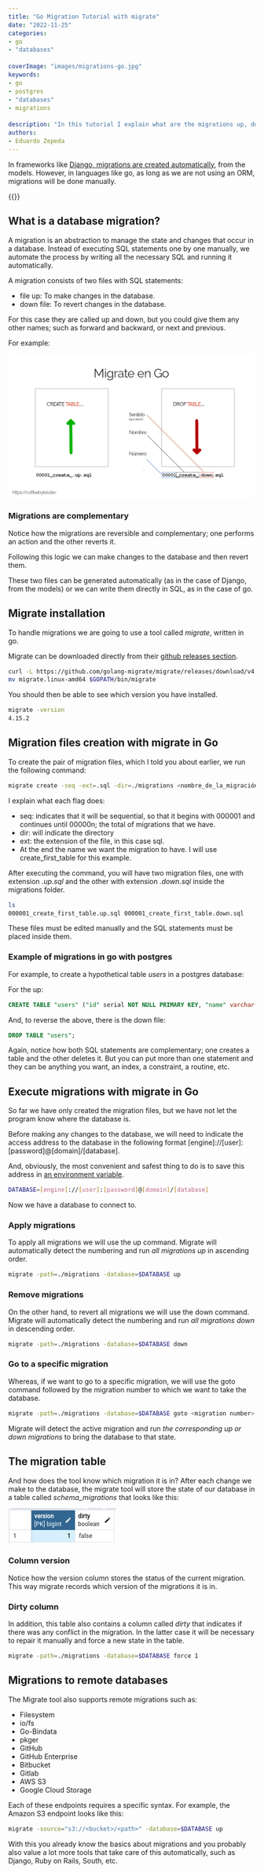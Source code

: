 ```yaml
---
title: "Go Migration Tutorial with migrate"
date: "2022-11-25"
categories:
- go
- "databases" 

coverImage: "images/migrations-go.jpg"
keywords:
- go
- postgres
- "databases"
- migrations

description: "In this tutorial I explain what are the migrations up, down of a database, as well as how to create and manage them using go's migrate library."
authors:
- Eduardo Zepeda
---
```


In frameworks like [Django, migrations are created automatically](/en/why-should-you-use-django-framework/), from the models. However, in languages like go, as long as we are not using an ORM, migrations will be done manually.

{{<box link="/en/pages/go-programming-language-tutorial/" image="https://res.cloudinary.com/dwrscezd2/image/upload/v1717959563/Go_gopher_favicon_uzxa20.svg" type="info" message="Hey! did you know that I wrote a completely Free Go programming language tutorial?, you can find it directly in the top menu bar or clicking this box.">}}

## What is a database migration?

A migration is an abstraction to manage the state and changes that occur in a database. Instead of executing SQL statements one by one manually, we automate the process by writing all the necessary SQL and running it automatically.

A migration consists of two files with SQL statements:

* file up: To make changes in the database.
* down file: To revert changes in the database.

For this case they are called up and down, but you could give them any other names; such as forward and backward, or next and previous.

For example:

![Manually generated migration files](images/migrations.jpg "Manually generated migration files")

### Migrations are complementary

Notice how the migrations are reversible and complementary; one performs an action and the other reverts it.

Following this logic we can make changes to the database and then revert them.

These two files can be generated automatically (as in the case of Django, from the models) or we can write them directly in SQL, as in the case of go.

## Migrate installation

To handle migrations we are going to use a tool called _migrate_, written in go.

Migrate can be downloaded directly from their [github releases section](https://github.com/golang-migrate/migrate/releases).

``` bash
curl -L https://github.com/golang-migrate/migrate/releases/download/v4.15.2/migrate.linux-amd64.tar.gz | tar xvz
mv migrate.linux-amd64 $GOPATH/bin/migrate
```

You should then be able to see which version you have installed.

``` bash
migrate -version
4.15.2
```

## Migration files creation with migrate in Go

To create the pair of migration files, which I told you about earlier, we run the following command:

``` bash
migrate create -seq -ext=.sql -dir=./migrations <nombre_de_la_migración>
```

I explain what each flag does:

* seq: indicates that it will be sequential, so that it begins with 000001 and continues until 00000n; the total of migrations that we have.
* dir: will indicate the directory
* ext: the extension of the file, in this case sql.
* At the end the name we want the migration to have. I will use create_first_table for this example.

After executing the command, you will have two migration files, one with extension _.up.sql_ and the other with extension _.down.sql_ inside the migrations folder.

``` bash
ls
000001_create_first_table.up.sql 000001_create_first_table.down.sql
```

These files must be edited manually and the SQL statements must be placed inside them.

### Example of migrations in go with postgres

For example, to create a hypothetical table _users_ in a postgres database:

For the up:

``` sql
CREATE TABLE "users" ("id" serial NOT NULL PRIMARY KEY, "name" varchar(50) NOT NULL);
```

And, to reverse the above, there is the down file:

``` sql
DROP TABLE "users";
```

Again, notice how both SQL statements are complementary; one creates a table and the other deletes it. But you can put more than one statement and they can be anything you want, an index, a constraint, a routine, etc.

## Execute migrations with migrate in Go

So far we have only created the migration files, but we have not let the program know where the database is.

Before making any changes to the database, we will need to indicate the access address to the database in the following format [engine]://[user]:[password]@[domain]/[database].

And, obviously, the most convenient and safest thing to do is to save this address in [an environment variable](/en/linux-basic-commands-passwd-du-useradd-usermod-fdisk-lscpu-apt-which/).

``` bash
DATABASE=[engine]://[user]:[password]@[domain]/[database]
```

Now we have a database to connect to.

### Apply migrations

To apply all migrations we will use the up command. Migrate will automatically detect the numbering and run _all migrations up_ in ascending order.

``` bash
migrate -path=./migrations -database=$DATABASE up
```

### Remove migrations

On the other hand, to revert all migrations we will use the down command. Migrate will automatically detect the numbering and run _all migrations down_ in descending order.

``` bash
migrate -path=./migrations -database=$DATABASE down
```

### Go to a specific migration

Whereas, if we want to go to a specific migration, we will use the goto command followed by the migration number to which we want to take the database.

``` bash
migrate -path=./migrations -database=$DATABASE goto <migration number>
```

Migrate will detect the active migration and run _the corresponding up or down migrations_ to bring the database to that state.

## The migration table

And how does the tool know which migration it is in? After each change we make to the database, the migrate tool will store the state of our database in a table called _schema_migrations_ that looks like this:

![schema_migrations table in postgres"](images/schema_migrations.png "Migrations table where the current state is 1, selected in blue")

### Column version

Notice how the version column stores the status of the current migration. This way migrate records which version of the migrations it is in.

### Dirty column

In addition, this table also contains a column called _dirty_ that indicates if there was any conflict in the migration. In the latter case it will be necessary to repair it manually and force a new state in the table.

``` bash
migrate -path=./migrations -database=$DATABASE force 1
```

## Migrations to remote databases

The Migrate tool also supports remote migrations such as:

* Filesystem
* io/fs
* Go-Bindata
* pkger
* GitHub
* GitHub Enterprise
* Bitbucket
* Gitlab
* AWS S3
* Google Cloud Storage

Each of these endpoints requires a specific syntax. For example, the Amazon S3 endpoint looks like this:

``` bash
migrate -source="s3://<bucket>/<path>" -database=$DATABASE up
```

With this you already know the basics about migrations and you probably also value a lot more tools that take care of this automatically, such as Django, Ruby on Rails, South, etc.